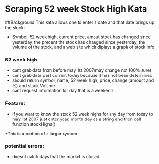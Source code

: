 # Scraping 52 week Stock High Kata

##Background
This kata allows one to enter a date and that date brings up the stock: 
* Symbol, 52 week high, current price, amout stock has changed since yesterday, the precent the stock has changed since yesterday, the volume of the stock, and a web site which diplays a graph of stock info

### 52 week high
* cant grab data from before may 1st 2007(may change not 100% sure)
* cant grab data past current today because it has not been determined
* should return symbol, name, 52 week high, price, change (amount and %) and stock Volume
* cant request information for day that is a weekend

### Feature:
* if you want to know the stock 52 week highs for any day from today to may 1st 2007 just enter year, month day as a string and then call function stockHighs()

*This is a portion of a larger system

### potential errors:
* doesnt catch days that the market is closed

